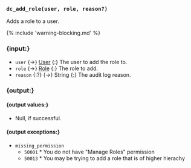 ### `dc_add_role(user, role, reason?)`

Adds a role to a user.

{% include 'warning-blocking.md' %}


### {input:}

* `user` {->} [User](/values/user.md)
  {:} The user to add the role to.
* `role` {->} [Role](/values/role.md)
  {:} The role to add.
* `reason` {:?} {->} String
  {:} The audit log reason.


### {output:}

#### {output values:}

* Null, if successful.

#### {output exceptions:}

* `missing_permission`
    * `50001` * You do not have "Manage Roles" permission
    * `50013` * You may be trying to add a role that is of higher hierachy